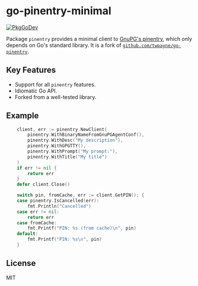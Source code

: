 # go-pinentry-minimal

[![PkgGoDev](https://pkg.go.dev/badge/github.com/twpayne/go-pinentry-minimal)](https://pkg.go.dev/github.com/twpayne/go-pinentry-minimal)

Package `pinentry` provides a minimal client to [GnuPG's
pinentry](https://www.gnupg.org/related_software/pinentry/index.html), which
only depends on Go's standard library. It is a fork of
[`github.com/twpayne/go-pinentry`](https://github.com/twpayne/go-pinentry).

## Key Features

* Support for all `pinentry` features.
* Idiomatic Go API.
* Forked from a well-tested library.

## Example

```go
	client, err := pinentry.NewClient(
		pinentry.WithBinaryNameFromGnuPGAgentConf(),
		pinentry.WithDesc("My description"),
		pinentry.WithGPGTTY(),
		pinentry.WithPrompt("My prompt:"),
		pinentry.WithTitle("My title")
	)
	if err != nil {
		return err
	}
	defer client.Close()

	switch pin, fromCache, err := client.GetPIN(); {
	case pinentry.IsCancelled(err):
		fmt.Println("Cancelled")
	case err != nil:
		return err
	case fromCache:
		fmt.Printf("PIN: %s (from cache)\n", pin)
	default:
		fmt.Printf("PIN: %s\n", pin)
	}
```

## License

MIT
